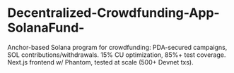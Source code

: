 # Decentralized-Crowdfunding-App-SolanaFund-
Anchor-based Solana program for crowdfunding: PDA-secured campaigns, SOL contributions/withdrawals. 15% CU optimization, 85%+ test coverage. Next.js frontend w/ Phantom, tested at scale (500+ Devnet txs).
